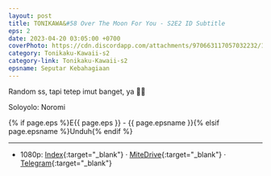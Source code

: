 ```yaml
---
layout: post
title: TONIKAWA&#58 Over The Moon For You - S2E2 ID Subtitle
eps: 2
date: 2023-04-20 03:05:00 +0700
coverPhoto: https://cdn.discordapp.com/attachments/970663117057032232/1098321598165028894/mpv-shot0244.jpg
category: Tonikaku-Kawaii-s2
category-link: Tonikaku-Kawaii-s2
epsname: Seputar Kebahagiaan
---
```


Random ss, tapi tetep imut banget, ya 🥰🥰

Soloyolo: Noromi

{% if page.eps %}E{{ page.eps }} - {{ page.epsname }}{% elsif page.epsname %}Unduh{% endif %}

---
- 1080p: [Index](https://bit.ly/43JFCIx){:target="_blank"} &middot; [MiteDrive](https://mitedrive.com/view/aCIVI3){:target="_blank"} &middot; [Telegram](https://t.me/a1fansubweeklies/282){:target="_blank"}
